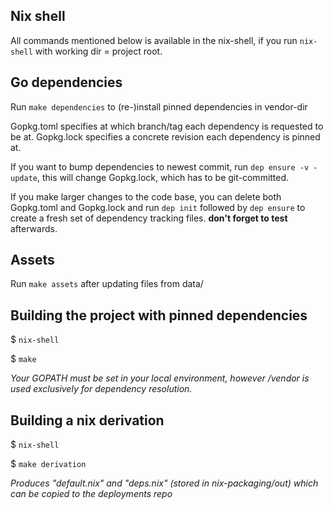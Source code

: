 
## Nix shell

All commands mentioned below is available in the nix-shell, if you run `nix-shell` with working dir = project root.

## Go dependencies

Run `make dependencies` to (re-)install pinned dependencies in vendor-dir

Gopkg.toml specifies at which branch/tag each dependency is requested to be at.
Gopkg.lock specifies a concrete revision each dependency is pinned at.

If you want to bump dependencies to newest commit, run `dep ensure -v -update`, this will change Gopkg.lock, which has to be git-committed.

If you make larger changes to the code base, you can delete both Gopkg.toml and Gopkg.lock and run `dep init` followed by `dep ensure` to create a fresh set of dependency tracking files. **don't forget to test** afterwards.

## Assets

Run `make assets` after updating files from data/

## Building the project with pinned dependencies

$ `nix-shell`

$ `make`

*Your GOPATH must be set in your local environment, however /vendor is used exclusively for dependency resolution.*


## Building a nix derivation

$ `nix-shell`

$ `make derivation`

*Produces "default.nix" and "deps.nix" (stored in nix-packaging/out) which can be copied to the deployments repo*
